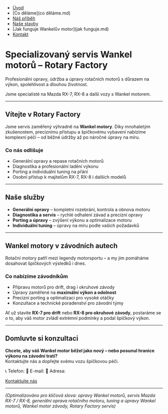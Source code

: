 - [Úvod](uvod.md)
- [Co děláme](co děláme.md)
- [Náš příběh](pribeh.md)
- [Naše stavby](projekty.md)
- [Jak funguje Wankelův motor](jak funguje.md)
- [Kontakt](kontakt.md)

<!-- Hero sekce -->
# Specializovaný servis Wankel motorů – Rotary Factory
Profesionální opravy, údržba a úpravy rotačních motorů s důrazem na výkon, spolehlivost a dlouhou životnost.  

Jsme specialisté na Mazda RX-7, RX-8 a další vozy s Wankel motorem.

---

<!-- Úvodní blok -->
## Vítejte v Rotary Factory
Jsme servis zaměřený výhradně na **Wankel motory**. Díky mnohaletým zkušenostem, preciznímu přístupu a špičkovému vybavení nabízíme komplexní péči – od běžné údržby až po náročné úpravy na míru.  

### Co nás odlišuje
- Generální opravy a repase rotačních motorů  
- Diagnostika a profesionální ladění výkonu  
- Porting a individuální tuning na přání  
- Osobní přístup k majitelům RX-7, RX-8 i dalších modelů  

---

<!-- Služby na první pohled -->
## Naše služby
- **Generální opravy** – kompletní rozebrání, kontrola a obnova motoru  
- **Diagnostika a servis** – rychlé odhalení závad a precizní opravy  
- **Porting a úpravy** – zvýšení výkonu a optimalizace motoru  
- **Individuální tuning** – úpravy na míru podle vašich požadavků  

---

<!-- Motorsport sekce -->
## Wankel motory v závodních autech
Rotační motory patří mezi legendy motorsportu – a my jim pomáháme dosahovat špičkových výsledků i dnes.  

### Co nabízíme závodníkům
- Přípravu motorů pro drift, drag i okruhové závody  
- Úpravy zaměřené na **maximální výkon a odolnost**  
- Precizní porting a optimalizaci pro vysoké otáčky  
- Konzultace a technické poradenství pro závodní týmy  

Ať už stavíte **RX-7 pro drift** nebo **RX-8 pro okruhové závody**, postaráme se o to, aby váš motor zvládl extrémní podmínky a podal špičkový výkon.

---

<!-- Call-to-Action -->
## Domluvte si konzultaci
**Chcete, aby váš Wankel motor běžel jako nový – nebo posunul hranice výkonu na závodní trati?**  
Kontaktujte nás a dopřejte svému vozu špičkovou péči.  

📞 Telefon: 
📧 E-mail:
📍 Adresa:

[Kontaktujte nás](#) <!-- CTA tlačítko -->

---

<!-- SEO poznámka -->
*(Optimalizováno pro klíčová slova: opravy Wankel motorů, servis Mazda RX-7 / RX-8, generální oprava rotačního motoru, tuning a úpravy Wankel motorů, Wankel motor závody, Rotary Factory servis)*